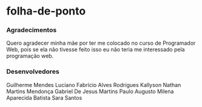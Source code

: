 # folha-de-ponto
### Agradecimentos 
Quero agradecer minha mãe por ter me colocado no curso de Programador Web, pois se ela não tivesse feito isso eu não teria me interessado pela programação web.

### Desenvolvedores
Guilherme Mendes Luciano 
Fabrício Alves Rodrigues
Kallyson Nathan Martins Mendonça
Gabriel De Jesus Martins 
Paulo Augusto
Milena Aparecida Batista
Sara Santos



